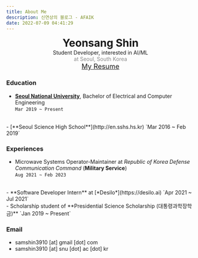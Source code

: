 ```yaml
---
title: About Me
description: 신연상의 블로그 - AFAIK
date: 2022-07-09 04:41:29
---
```


<div style = "text-align: center">
<span style = "font-size:2em"><b> Yeonsang Shin </b></span>
<br>
<span style = "font-size:1em">Student Developer, interested in AI/ML </span>
<br>
<span style = "font-size:1em ; opacity:0.5">at Seoul, South Korea </span>
<br>
<span style = "font-size:1.3em"><a href = "../files/YeonsangShin_CV_220622.pdf">My Resume</a></span>
</div>

### **Education**
- [**Seoul National University**](https://en.snu.ac.kr/), Bachelor of Electrical and Computer Engineering  
`Mar 2019 ~ Present`
<br>
- [**Seoul Science High School**](http://en.sshs.hs.kr)
`Mar 2016 ~ Feb 2019`

<br>

### **Experiences**
- Microwave Systems Operator-Maintainer at *Republic of Korea Defense Communication Command*  (**Military Service**)   
`Aug 2021 ~ Feb 2023`  
<br>
- **Software Developer Intern** at [*Desilo*](https://desilo.ai)  
`Apr 2021 ~ Jul 2021` 
<br>
- Scholarship student of **Presidential Science Scholarship (대통령과학장학금)**  
`Jan 2019 ~ Present`

<br>

### **Email**
- samshin3910 [at] gmail [dot] com
- samshin3910 [at] snu [dot] ac [dot] kr
